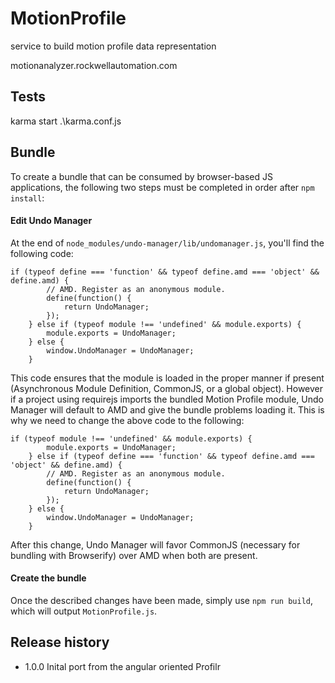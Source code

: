 MotionProfile
=============

service to build motion profile data representation

motionanalyzer.rockwellautomation.com


## Tests
karma start .\karma.conf.js


## Bundle
To create a bundle that can be consumed by browser-based JS applications, the following two steps must be completed in order after `npm install`: 
#### Edit Undo Manager
At the end of `node_modules/undo-manager/lib/undomanager.js`, you'll find the following code:

```
if (typeof define === 'function' && typeof define.amd === 'object' && define.amd) {
		// AMD. Register as an anonymous module.
		define(function() {
			return UndoManager;
		});
	} else if (typeof module !== 'undefined' && module.exports) {
		module.exports = UndoManager;
	} else {
		window.UndoManager = UndoManager;
	}
```

This code ensures that the module is loaded in the proper manner if present (Asynchronous Module Definition, CommonJS, or a global object). However if a project using requirejs imports the bundled Motion Profile module, Undo Manager will default to AMD and give the bundle problems loading it. This is why we need to change the above code to the following:
 
```
if (typeof module !== 'undefined' && module.exports) {
		module.exports = UndoManager;
	} else if (typeof define === 'function' && typeof define.amd === 'object' && define.amd) {
		// AMD. Register as an anonymous module.
		define(function() {
			return UndoManager;
		});
	} else {
		window.UndoManager = UndoManager;
	}
```

After this change, Undo Manager will favor CommonJS (necessary for bundling with Browserify) over AMD when both are present.

#### Create the bundle
Once the described changes have been made, simply use `npm run build`, which will output `MotionProfile.js`. 

## Release history
* 1.0.0 Inital port from the angular oriented Profilr
